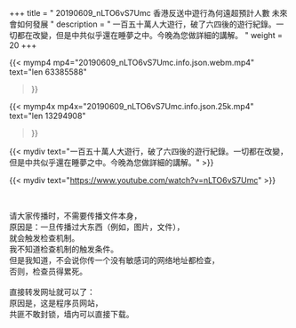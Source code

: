 +++
title = " 20190609_nLTO6vS7Umc 香港反送中遊行為何遠超預計人數 未來會如何發展 "
description = " 一百五十萬人大遊行，破了六四後的遊行紀錄。一切都在改變，但是中共似乎還在睡夢之中。今晚為您做詳細的講解。 "
weight = 20
+++

{{< mymp4 mp4="20190609_nLTO6vS7Umc.info.json.webm.mp4" 
text="len 63385588"
>}}

{{< mymp4x  mp4x="20190609_nLTO6vS7Umc.info.json.25k.mp4"
text="len 13294908"
>}}


{{< mydiv text="一百五十萬人大遊行，破了六四後的遊行紀錄。一切都在改變，但是中共似乎還在睡夢之中。今晚為您做詳細的講解。" >}}
<br>

{{< mydiv text="https://www.youtube.com/watch?v=nLTO6vS7Umc" >}}


<br>

请大家传播时，不需要传播文件本身，<br>
原因是：一旦传播过大东西（例如，图片，文件），<br>
就会触发检查机制。<br>
我不知道检查机制的触发条件。<br>
但是我知道，不会说你传一个没有敏感词的网络地址都检查，<br>
否则，检查员得累死。<br><br>
直接转发网址就可以了：<br>
原因是，这是程序员网站，<br>
共匪不敢封锁，墙内可以直接下载。


